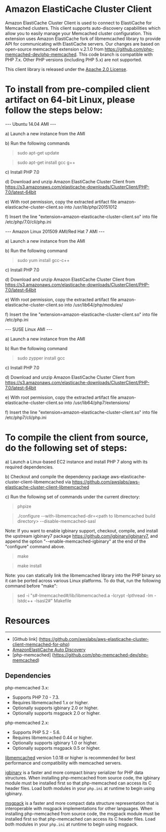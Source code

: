 # Amazon ElastiCache Cluster Client

Amazon ElastiCache Cluster Client is used to connect to ElastiCache for Memcached clusters. This client supports auto-discovery capabilities which allow you to easily manage your Memcached cluster configuration. This extension uses Amazon ElastiCache fork of libmemcached library to provide API for communicating with ElastiCache servers. Our changes are based on open-source memcached extension v.2.1.0 from https://github.com/php-memcached-dev/php-memcached. This code branch is compatible with PHP 7.x. Other PHP versions (including PHP 5.x) are not supported. 

This client library is released under the [Apache 2.0 License](http://aws.amazon.com/apache-2-0/).

# To install from pre-compiled client artifact on 64-bit Linux, please follow the steps below:

--- Ubuntu 14.04 AMI ---

a) Launch a new instance from the AMI

b) Run the following commands

> sudo apt-get update

> sudo apt-get install gcc g++

c) Install PHP 7.0

d) Download and unzip Amazon ElastiCache Cluster Client from https://s3.amazonaws.com/elasticache-downloads/ClusterClient/PHP-7.0/latest-64bit

e) With root permission, copy the extracted artifact file amazon-elasticache-cluster-client.so into /usr/lib/php/20151012

f) Insert the line "extension=amazon-elasticache-cluster-client.so" into file /etc/php/7.0/cli/php.ini

--- Amazon Linux 201509 AMI/Red Hat 7 AMI ---

a) Launch a new instance from the AMI

b) Run the following command

> sudo yum install gcc-c++

c) Install PHP 7.0

d) Download and unzip Amazon ElastiCache Cluster Client from https://s3.amazonaws.com/elasticache-downloads/ClusterClient/PHP-7.0/latest-64bit

e) With root permission, copy the extracted artifact file amazon-elasticache-cluster-client.so into /usr/lib64/php/modules/

f) Insert the line "extension=amazon-elasticache-cluster-client.so" into file /etc/php.ini

--- SUSE Linux AMI ---

a) Launch a new instance from the AMI

b) Run the following command

> sudo zypper install gcc

c) Install PHP 7.0

d) Download and unzip Amazon ElastiCache Cluster Client from https://s3.amazonaws.com/elasticache-downloads/ClusterClient/PHP-7.0/latest-64bit

e) With root permission, copy the extracted artifact file amazon-elasticache-cluster-client.so into /usr/lib64/php7/extensions/

f) Insert the line "extension=amazon-elasticache-cluster-client.so" into file /etc/php7/cli/php.ini

# To compile the client from source, do the following set of steps:

a) Launch a Linux-based EC2 instance and install PHP 7 along with its required dependencies. 

b) Checkout and compile the dependency package aws-elasticache-cluster-client-libmemcached via https://github.com/awslabs/aws-elasticache-cluster-client-libmemcached

c) Run the following set of commands under the current directory:

> phpize

> ./configure --with-libmemcached-dir=&lt;path to libmemcached build directory&gt; --disable-memcached-sasl

Note: If you want to enable igbinary support, checkout, compile, and install the upstream igbinary7 package https://github.com/igbinary/igbinary7, and append the option "--enable-memcached-igbinary" at the end of the "configure" command above. 

> make

> make install

Note: you can statically link the libmemcached library into the PHP binary so it can be ported across various Linux platforms. To do that, run the following command before "make":

> sed -i "s#-lmemcached#<libmemcached build directory>\/lib\/libmemcached.a -lcrypt -lpthread -lm -lstdc++ -lsasl2#" Makefile

# Resources
---------
 * [Github link] (https://github.com/awslabs/aws-elasticache-cluster-client-memcached-for-php)
 * [AmazonElastiCache Auto Discovery](http://docs.amazonwebservices.com/AmazonElastiCache/latest/UserGuide/AutoDiscovery.html)
 * [php-memcached] (https://github.com/php-memcached-dev/php-memcached)

Dependencies
------------

php-memcached 3.x:
* Supports PHP 7.0 - 7.3.
* Requires libmemcached 1.x or higher.
* Optionally supports igbinary 2.0 or higher.
* Optionally supports msgpack 2.0 or higher.

php-memcached 2.x:
* Supports PHP 5.2 - 5.6.
* Requires libmemcached 0.44 or higher.
* Optionally supports igbinary 1.0 or higher.
* Optionally supports msgpack 0.5 or higher.

[libmemcached](http://libmemcached.org/libMemcached.html) version 1.0.18 or
higher is recommended for best performance and compatibility with memcached
servers.

[igbinary](https://github.com/igbinary/igbinary) is a faster and more compact
binary serializer for PHP data structures. When installing php-memcached from
source code, the igbinary module must be installed first so that php-memcached
can access its C header files. Load both modules in your `php.ini` at runtime
to begin using igbinary.

[msgpack](https://msgpack.org) is a faster and more compact data structure
representation that is interoperable with msgpack implementations for other
languages. When installing php-memcached from source code, the msgpack module
must be installed first so that php-memcached can access its C header files.
Load both modules in your `php.ini` at runtime to begin using msgpack.
